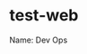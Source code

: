 # test-web
<html>
<head>
<title>
First Repo

</title>


</head>
<body>
<div class="Form-Control">
<p>Name: <span> Dev Ops</span></p>
</div>
</body>


</html>
